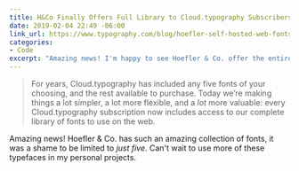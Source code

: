 ```yaml
---
title: H&Co Finally Offers Full Library to Cloud.typography Subscribers
date: 2019-02-04 22:49 -06:00
link_url: https://www.typography.com/blog/hoefler-self-hosted-web-fonts-and-full-library
categories:
- Code
excerpt: "Amazing news! I'm happy to see Hoefler & Co. offer the entire collection to web font subscribers. It was frustrating to be limited to five typefaces… forever."
---
```


> For years, Cloud.typography has included any five fonts of your choosing, and the rest available to purchase. Today we’re making things a lot simpler, a lot more flexible, and a *lot* more valuable: every Cloud.typography subscription now includes access to our complete library of fonts to use on the web.

Amazing news! Hoefler & Co. has such an amazing collection of fonts, it was a shame to be limited to *just five*. Can't wait to use more of these typefaces in my personal projects.